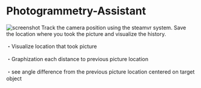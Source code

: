 # Photogrammetry-Assistant

![screenshot](https://user-images.githubusercontent.com/39491165/42555559-b4408dae-8523-11e8-9d3c-9290eafd8093.png)
Track the camera position using the steamvr system. Save the location where you took the picture and visualize the history.

・Visualize location that took picture

・Graphization each distance to previous picture location

・see angle difference from the previous picture location centered on target object
